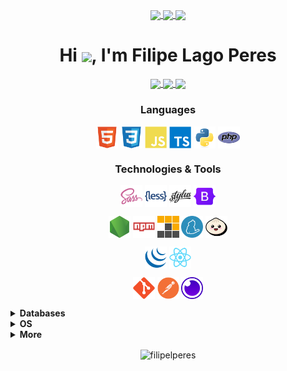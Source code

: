 <p align="center">
  <a href="https://linkedin.com/in/filipelperes" target="blank"> <img align="center" src="https://img.shields.io/badge/LinkedIn-0A66C2?style=for-the-badge&logo=linkedin&logoColor=white" target="_blank"> </a>
  <a href="https://discord.com/users/399592495811526657" target="_blank"> <img align="center" src="https://img.shields.io/badge/Discord-5865F2?style=for-the-badge&logo=discord&logoColor=white" target="_blank"> </a>
  <a href="https://t.me/filipelperes"> <img align="center" src="https://img.shields.io/badge/Telegram-27A7E7?style=for-the-badge&logo=telegram&logoColor=white" target="_blank"> </a>
</p>

#
<h1 align="center">Hi <img align="center" src="https://raw.githubusercontent.com/kaueMarques/kaueMarques/master/hi.gif" height="45px">, I'm Filipe Lago Peres</h1>

<p align="center">
  <a href="mailto:filipelperes@gmail.com"> <img align="center" src="https://img.shields.io/badge/Gmail-D44638?style=for-the-badge&logo=gmail&logoColor=white" target="_blank"> </a>
  <a href="mailto:filipelperes@pm.me"> <img align="center" src="https://img.shields.io/badge/ProtonMail-6D4AFF?style=for-the-badge&logo=protonmail&logoColor=white" target="_blank"> </a>
  <a href="mailto:filipelperes@outlook.com.br"> <img align="center" src="https://img.shields.io/badge/Outlook-0078D4?style=for-the-badge&logo=microsoft-outlook&logoColor=white" target="_blank"> </a>
</p>

<h3 align="center">Languages</h3>
<p align="center">
  <img align="center" src="https://raw.githubusercontent.com/devicons/devicon/master/icons/html5/html5-original.svg" alt="HTML5" width="35" height="35"/>
  <img align="center" src="https://raw.githubusercontent.com/devicons/devicon/master/icons/css3/css3-original.svg" alt="CSS3" width="35" height="35"/>
  <img align="center" src="https://raw.githubusercontent.com/devicons/devicon/master/icons/javascript/javascript-plain.svg" alt="Javascript" width="35" height="35"/>
  <img align="center" src="https://raw.githubusercontent.com/devicons/devicon/master/icons/typescript/typescript-plain.svg" alt="Typescript" width="35" height="35">
  <img align="center" src="https://raw.githubusercontent.com/devicons/devicon/master/icons/python/python-original.svg" alt="Python" width="35" height="35"/>
  <img align="center" src="https://raw.githubusercontent.com/devicons/devicon/master/icons/php/php-original.svg" alt="PHP" width="35" height="35"/>
</p>

<h3 align="center">Technologies & Tools</h3>
<p align="center">
  <img align="center" src="https://raw.githubusercontent.com/devicons/devicon/master/icons/sass/sass-original.svg" alt="Sass" width="35" height="35"/>
  <img align="center" src="https://raw.githubusercontent.com/devicons/devicon/master/icons/less/less-plain-wordmark.svg" alt="Less" width="35" height="35"/>
  <img align="center" src="https://raw.githubusercontent.com/devicons/devicon/master/icons/stylus/stylus-original.svg" alt="Stylus" width="35" height="35"/>
  <img align="center" src="https://raw.githubusercontent.com/devicons/devicon/master/icons/bootstrap/bootstrap-original.svg" alt="Bootstrap" width="35" height="35"/>
</p>
<p align="center">
  <img align="center" src="https://raw.githubusercontent.com/devicons/devicon/master/icons/nodejs/nodejs-original.svg" alt="NodeJS" width="35" height="35"/>
  <img align="center" src="https://raw.githubusercontent.com/devicons/devicon/master/icons/npm/npm-original-wordmark.svg" alt="NPM" width="35" height="35"/>
  <img align="center" src="https://raw.githubusercontent.com/devicons/devicon/master/icons/pnpm/pnpm-original.svg" alt="Pnpm" width="35" height="35" />
  <img align="center" src="https://raw.githubusercontent.com/devicons/devicon/master/icons/yarn/yarn-original.svg" alt="Yarn" width="35" height="35"/>
  <img align="center" src="https://raw.githubusercontent.com/devicons/devicon/master/icons/bun/bun-original.svg" alt="Bun" width="35" height="35"/>
</p>

<p align="center">
  <img align="center" src="https://raw.githubusercontent.com/devicons/devicon/master/icons/jquery/jquery-original.svg" alt="JQuery" width="35" height="35"/>
  <img align="center" src="https://raw.githubusercontent.com/devicons/devicon/master/icons/react/react-original.svg" alt="React" width="35" height="35"/>
</p>

<p align="center">
  <img align="center" src="https://raw.githubusercontent.com/devicons/devicon/master/icons/git/git-plain.svg" alt="Git" width="35" height="35"/>
  <img align="center" src="https://raw.githubusercontent.com/devicons/devicon/master/icons/postman/postman-original.svg" alt="Postman" width="35" height="35"/>
  <img align="center" src="https://raw.githubusercontent.com/devicons/devicon/master/icons/insomnia/insomnia-original.svg" alt="Insomnia" width="35" height="35"/>
</p>

<details>
  <summary><b>Databases</b></summary>

  <h3 align="center">Databases</h3>
  <p align="center">
    <img align="center" src="https://raw.githubusercontent.com/devicons/devicon/master/icons/mysql/mysql-original.svg" alt="MySQL" width="35" height="35"/>
    <img align="center" src="https://raw.githubusercontent.com/devicons/devicon/master/icons/mariadb/mariadb-original.svg" alt="MariaDB" width="35" height="35"/>
    <img align="center" src="https://raw.githubusercontent.com/devicons/devicon/master/icons/postgresql/postgresql-original.svg" alt="Postgre SQL" width="35" height="35"/>
    <img align="center" src="https://raw.githubusercontent.com/devicons/devicon/master/icons/sqlite/sqlite-original.svg" alt="Postgre SQL" width="35" height="35"/>
  </p>
</details>

<details>
  <summary><b>OS</b></summary>

  <h3 align="center">OS</h3>
  <p align="center">
    <img align="center" src="https://raw.githubusercontent.com/devicons/devicon/master/icons/linux/linux-original.svg" alt="Linux" width="35" height="35"/>
    <img align="center" src="https://raw.githubusercontent.com/devicons/devicon/master/icons/windows11/windows11-original.svg" alt="Windows" width="35" height="35"/>
  </p>
</details>

<details>
  <summary><b>More</b></summary>

  <p align="center">
    <img align="center" src="http://github-profile-summary-cards.vercel.app/api/cards/profile-details?username=filipelperes&theme=omni" />
  </p>
  <p align="center">
    <img align="center" src="http://github-profile-summary-cards.vercel.app/api/cards/repos-per-language?username=filipelperes&theme=omni" />
    <img align="center" src="http://github-profile-summary-cards.vercel.app/api/cards/stats?username=filipelperes&theme=omni" />
  </p>
  <p align="center">
    <img align="center" src="https://github-readme-stats.vercel.app/api/top-langs/?username=filipelperes&theme=omni&hide_border=true&layout=compact"/>
    <img align="center" src="https://github-readme-stats.vercel.app/api?username=filipelperes&theme=omni&hide_border=true&include_all_commits=true&count_private=true&size_weight=0&count_weight=1&rank_icon=percentile&show_icons=true&text_bold=false&custom_title=Stats"/>
  </p>
  <p align="center">
  <img align="center" src="https://github-readme-streak-stats.herokuapp.com/?user=filipelperes&theme=omni&hide_border=true&card_width=700"/>
  </p>
</details>

<p align="center"> <img align="center" src="https://komarev.com/ghpvc/?username=filipelperes&label=Profile%20views&color=988BC7&style=for-the-badge&label=Views" alt="filipelperes" /> </p>
